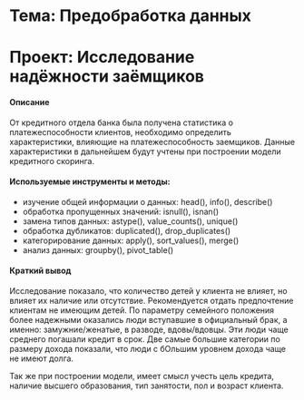 # Тема: Предобработка данных
# Проект: Исследование надёжности заёмщиков
#### Описание 
От кредитного отдела банка была получена статистика о платежеспособности клиентов, необходимо определить характеристики, влияющие на платежеспособность заемщиков. Данные характеристики в дальнейшем будут учтены при построении модели кредитного скоринга. 

#### Используемые инструменты и методы:
* изучение общей информации о данных: head(), info(), describe()
* обработка пропущенных значений: isnull(), isnan()
* замена типов данных: astype(), value_counts(), unique()
* обработка дубликатов: duplicated(), drop_duplicates()
* категорирование данных: apply(), sort_values(), merge()
* анализ данных: groupby(), pivot_table()

#### Краткий вывод
Исследование показало, что количество детей у клиента не влияет, но влияет их наличие или отсутствие. 
Рекомендуется отдать предпочтение клиентам не имеющим детей. 
По параметру семейного положения более надежными оказались люди вступавшие в официальный брак, а именно: замужние/женатые, в разводе, вдовы/вдовцы. Эти люди чаще среднего погашали кредит в срок. 
Две самые большие категории по размеру дохода показали, что люди с бОльшим уровнем дохода чаще не имеют долга.

Так же при построении модели, имеет смысл учесть цель кредита, наличие высшего образования, тип занятости, пол и возраст клиента.
